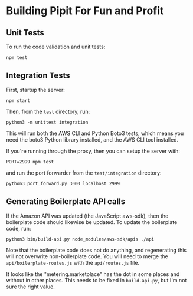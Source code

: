 # Building Pipit For Fun and Profit


## Unit Tests

To run the code validation and unit tests:

```
npm test
```


## Integration Tests

First, startup the server:

```
npm start
```

Then, from the `test` directory, run:

```
python3 -m unittest integration
```

This will run both the AWS CLI and Python Boto3 tests, which means you need
the boto3 Python library installed, and the AWS CLI tool installed.

If you're running through the proxy, then you can setup the server with:

```
PORT=2999 npm test
```

and run the port forwarder from the `test/integration` directory:

```
python3 port_forward.py 3000 localhost 2999
```


## Generating Boilerplate API calls

If the Amazon API was updated (the JavaScript aws-sdk), then the boilerplate
code should likewise be updated.  To update the boilerplate code, run:

```
python3 bin/build-api.py node_modules/aws-sdk/apis ./api
```

Note that the boilerplate code does not do anything, and regenerating this
will not overwrite non-boilerplate code.  You will need to merge the
`api/boilerplate-routes.js` with the `api/routes.js` file.

It looks like the "metering.marketplace" has the dot in some places and without
in other places.  This needs to be fixed in `build-api.py`, but I'm not sure the
right value.
